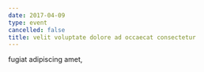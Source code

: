 ```yaml
---
date: 2017-04-09
type: event
cancelled: false
title: velit voluptate dolore ad occaecat consectetur
---
```

fugiat adipiscing amet,